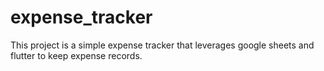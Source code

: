 # expense_tracker

This project is a simple expense tracker that leverages google sheets and flutter to keep 
expense records.
